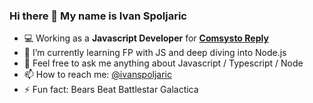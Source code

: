### Hi there 👋 My name is Ivan Spoljaric


- 💻 Working as a **Javascript Developer** for **[Comsysto Reply](https://comsystoreply.de/)**
- 🌱 I’m currently learning FP with JS and deep diving into Node.js
- 💬 Feel free to ask me anything about Javascript / Typescript / Node  
- 📫 How to reach me: [@ivanspoljaric](https://www.linkedin.com/in/ivan-špoljarić-2206a184)
- ⚡ Fun fact: Bears Beat Battlestar Galactica
